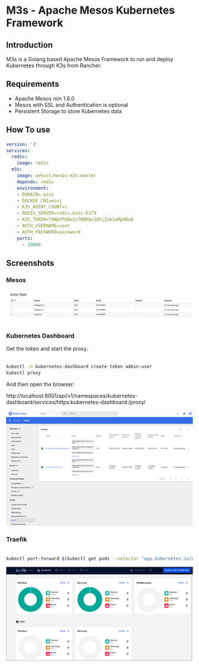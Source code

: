# M3s - Apache Mesos Kubernetes Framework

## Introduction

M3s is a Golang based Apache Mesos Framework to run and deploy Kubernetes through K3s from Rancher.

## Requirements


- Apache Mesos min 1.6.0
- Mesos with SSL and Authentication is optional
- Persistent Storage to store Kubernetes data

## How To use

```yaml
version: '3'
services:
  redis:
    image: redis
  m3s:
    image: avhost/mesos-m3s:master
    depends: redis
    environment:
    - DOMAIN=.mini
    - DOCKER_CNI=mini
    - K3S_AGENT_COUNT=1
    - REDIS_SERVER=redis.mini:6379
    - K3S_TOKEN=l9WpVPQQw2sfNQRbxJDXjZx61wMpXDaB
    - AUTH_USERNAME=user
    - AUTH_PASSWORD=password
    ports:
      - 10000
```

## Screenshots

### Mesos

![Mesos](vx_images/Mesos.png)


### Kubernetes Dashboard

Get the token and start the proxy.

```bash

kubectl -n kubernetes-dashboard create token admin-user
kubectl proxy

```

And then open the browser:

http://localhost:8001/api/v1/namespaces/kubernetes-dashboard/services/https:kubernetes-dashboard:/proxy/

![Kubernetes](vx_images/Kubernetes.png)


### Traefik

```bash

kubectl port-forward $(kubectl get pods --selector "app.kubernetes.io/name=traefik" --output=name -n kube-system) -n kube-system 9000:9000

```

![Traefik](vx_images/Traefik.png)
